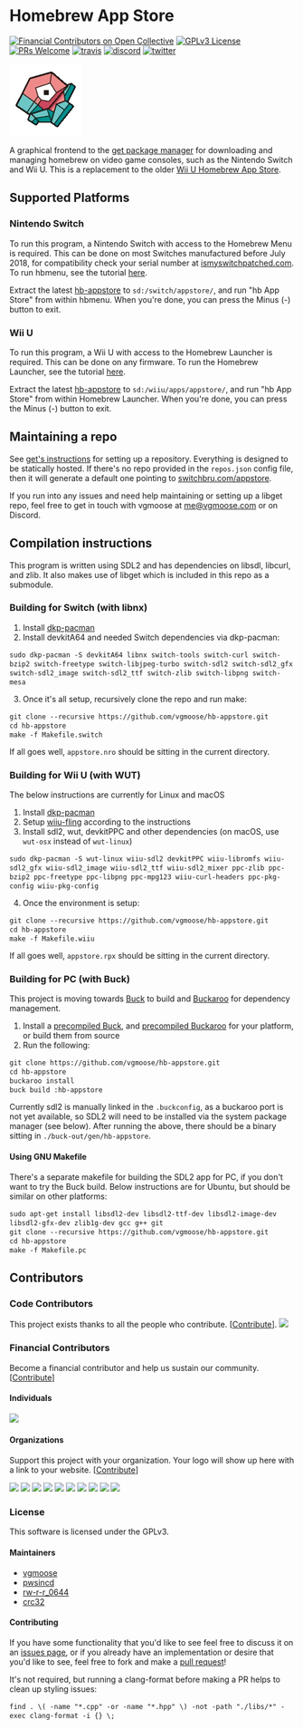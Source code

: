 # Homebrew App Store
[![Financial Contributors on Open Collective](https://opencollective.com/hb-appstore/all/badge.svg?label=financial+contributors)](https://opencollective.com/hb-appstore) [![GPLv3 License](https://img.shields.io/badge/license-GPLv3-blue.svg?style=flat-square)](https://opensource.org/licenses/GPL-3.0) [![PRs Welcome](https://img.shields.io/badge/PRs-welcome!-tomato.svg?style=flat-square)](http://makeapullrequest.com) [![travis](https://img.shields.io/travis/vgmoose/hb-appstore.svg?label=travis&style=flat-square)](https://travis-ci.org/vgmoose/hb-appstore) [![discord](https://img.shields.io/discord/339118412414582786.svg?color=blueviolet&label=discord&style=flat-square)](https://discordapp.com/invite/F2PKpEj) 	[![twitter](https://img.shields.io/twitter/follow/wiiubru.svg?label=twitter&style=flat-square)](https://twitter.com/wiiubru)

![logo](logo.png)

A graphical frontend to the [get package manager](https://github.com/vgmoose/libget) for downloading and managing homebrew on video game consoles, such as the Nintendo Switch and Wii U. This is a replacement to the older [Wii U Homebrew App Store](https://github.com/vgmoose/wiiu-hbas).

## Supported Platforms
### Nintendo Switch
To run this program, a Nintendo Switch with access to the Homebrew Menu is required. This can be done on most Switches manufactured before July 2018, for compatibility check your serial number at [ismyswitchpatched.com](https://ismyswitchpatched.com). To run hbmenu, see the tutorial [here](https://guide.sdsetup.com/).

Extract the latest [hb-appstore](https://github.com/vgmoose/hb-appstore/releases) to `sd:/switch/appstore/`, and run "hb App Store" from within hbmenu. When you're done, you can press the Minus (-) button to exit.

### Wii U
To run this program, a Wii U with access to the Homebrew Launcher is required. This can be done on any firmware. To run the Homebrew Launcher, see the tutorial [here](https://wiiu.hacks.guide).

Extract the latest [hb-appstore](https://github.com/vgmoose/hb-appstore/releases) to `sd:/wiiu/apps/appstore/`, and run "hb App Store" from within Homebrew Launcher. When you're done, you can press the Minus (-) button to exit.

## Maintaining a repo
See [get's instructions](https://github.com/vgmoose/get#setting-up-repos) for setting up a repository. Everything is designed to be statically hosted. If there's no repo provided in the `repos.json` config file, then it will generate a default one pointing to [switchbru.com/appstore](http://switchbru.com/appstore/).

If you run into any issues and need help maintaining or setting up a libget repo, feel free to get in touch with vgmoose at me@vgmoose.com or on Discord.

## Compilation instructions
This program is written using SDL2 and has dependencies on libsdl, libcurl, and zlib. It also makes use of libget which is included in this repo as a submodule.

### Building for Switch (with libnx)
1. Install [dkp-pacman](https://devkitpro.org/viewtopic.php?f=13&t=8702)
2. Install devkitA64 and needed Switch dependencies via dkp-pacman:
```
sudo dkp-pacman -S devkitA64 libnx switch-tools switch-curl switch-bzip2 switch-freetype switch-libjpeg-turbo switch-sdl2 switch-sdl2_gfx switch-sdl2_image switch-sdl2_ttf switch-zlib switch-libpng switch-mesa
```
3. Once it's all setup, recursively clone the repo and run make:
```
git clone --recursive https://github.com/vgmoose/hb-appstore.git
cd hb-appstore
make -f Makefile.switch
```

If all goes well, `appstore.nro` should be sitting in the current directory.

### Building for Wii U (with WUT)
The below instructions are currently for Linux and macOS
1. Install [dkp-pacman](https://devkitpro.org/viewtopic.php?f=13&t=8702)
2. Setup [wiiu-fling](https://gitlab.com/QuarkTheAwesome/wiiu-fling#wiiu-fling) according to the instructions
3. Install sdl2, wut, devkitPPC and other dependencies (on macOS, use `wut-osx` instead of `wut-linux`)
```
sudo dkp-pacman -S wut-linux wiiu-sdl2 devkitPPC wiiu-libromfs wiiu-sdl2_gfx wiiu-sdl2_image wiiu-sdl2_ttf wiiu-sdl2_mixer ppc-zlib ppc-bzip2 ppc-freetype ppc-libpng ppc-mpg123 wiiu-curl-headers ppc-pkg-config wiiu-pkg-config
```
4. Once the environment is setup:
```
git clone --recursive https://github.com/vgmoose/hb-appstore.git
cd hb-appstore
make -f Makefile.wiiu
```

If all goes well, `appstore.rpx` should be sitting in the current directory.

### Building for PC (with Buck)
This project is moving towards [Buck](https://github.com/facebook/buck) to build and [Buckaroo](https://github.com/LoopPerfect/buckaroo/) for dependency management.

1. Install a [precompiled Buck](https://github.com/facebook/buck/releases), and [precompiled Buckaroo](https://github.com/LoopPerfect/buckaroo/releases) for your platform, or build them from source
2. Run the following:
```
git clone https://github.com/vgmoose/hb-appstore.git
cd hb-appstore
buckaroo install
buck build :hb-appstore
```

Currently sdl2 is manually linked in the `.buckconfig`, as a buckaroo port is not yet available, so SDL2 will need to be installed via the system package manager (see below). After running the above, there should be a binary sitting in `./buck-out/gen/hb-appstore`.

#### Using GNU Makefile
There's a separate makefile for building the SDL2 app for PC, if you don't want to try the Buck build. Below instructions are for Ubuntu, but should be similar on other platforms:
```
sudo apt-get install libsdl2-dev libsdl2-ttf-dev libsdl2-image-dev libsdl2-gfx-dev zlib1g-dev gcc g++ git
git clone --recursive https://github.com/vgmoose/hb-appstore.git
cd hb-appstore
make -f Makefile.pc
```

## Contributors

### Code Contributors

This project exists thanks to all the people who contribute. [[Contribute](CONTRIBUTING.md)].
<a href="https://github.com/vgmoose/hb-appstore/graphs/contributors"><img src="https://opencollective.com/hb-appstore/contributors.svg?width=890&button=false" /></a>

### Financial Contributors

Become a financial contributor and help us sustain our community. [[Contribute](https://opencollective.com/hb-appstore/contribute)]

#### Individuals

<a href="https://opencollective.com/hb-appstore"><img src="https://opencollective.com/hb-appstore/individuals.svg?width=890"></a>

#### Organizations

Support this project with your organization. Your logo will show up here with a link to your website. [[Contribute](https://opencollective.com/hb-appstore/contribute)]

<a href="https://opencollective.com/hb-appstore/organization/0/website"><img src="https://opencollective.com/hb-appstore/organization/0/avatar.svg"></a>
<a href="https://opencollective.com/hb-appstore/organization/1/website"><img src="https://opencollective.com/hb-appstore/organization/1/avatar.svg"></a>
<a href="https://opencollective.com/hb-appstore/organization/2/website"><img src="https://opencollective.com/hb-appstore/organization/2/avatar.svg"></a>
<a href="https://opencollective.com/hb-appstore/organization/3/website"><img src="https://opencollective.com/hb-appstore/organization/3/avatar.svg"></a>
<a href="https://opencollective.com/hb-appstore/organization/4/website"><img src="https://opencollective.com/hb-appstore/organization/4/avatar.svg"></a>
<a href="https://opencollective.com/hb-appstore/organization/5/website"><img src="https://opencollective.com/hb-appstore/organization/5/avatar.svg"></a>
<a href="https://opencollective.com/hb-appstore/organization/6/website"><img src="https://opencollective.com/hb-appstore/organization/6/avatar.svg"></a>
<a href="https://opencollective.com/hb-appstore/organization/7/website"><img src="https://opencollective.com/hb-appstore/organization/7/avatar.svg"></a>
<a href="https://opencollective.com/hb-appstore/organization/8/website"><img src="https://opencollective.com/hb-appstore/organization/8/avatar.svg"></a>
<a href="https://opencollective.com/hb-appstore/organization/9/website"><img src="https://opencollective.com/hb-appstore/organization/9/avatar.svg"></a>

### License
This software is licensed under the GPLv3.

#### Maintainers
- [vgmoose](https://github.com/vgmoose)
- [pwsincd](https://github.com/pwsincd)
- [rw-r-r_0644](https://github.com/rw-r-r-0644)
- [crc32](https://github.com/crc-32)

#### Contributing
If you have some functionality that you'd like to see feel free to discuss it on an [issues page](https://github.com/vgmoose/hb-appstore/issues), or if you already have an implementation or desire that you'd like to see, feel free to fork and make a [pull request](https://github.com/vgmoose/hb-appstore/pulls)!

It's not required, but running a clang-format before making a PR helps to clean up styling issues:
```
find . \( -name "*.cpp" -or -name "*.hpp" \) -not -path "./libs/*" -exec clang-format -i {} \;
```

